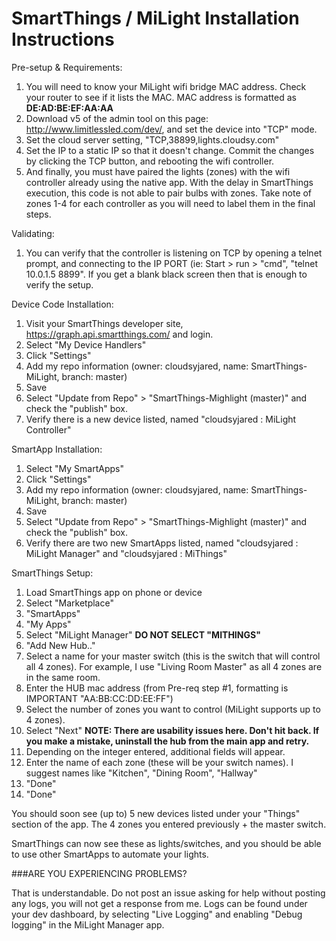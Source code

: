 # SmartThings / MiLight Installation Instructions

Pre-setup & Requirements:

1. You will need to know your MiLight wifi bridge MAC address. Check your router to see if it lists the MAC. MAC address is formatted as **DE:AD:BE:EF:AA:AA**
2. Download v5 of the admin tool on this page: http://www.limitlessled.com/dev/, and set the device into "TCP" mode. 
3. Set the cloud server setting, "TCP,38899,lights.cloudsy.com"
4. Set the IP to a static IP so that it doesn't change. Commit the changes by clicking the TCP button, and rebooting the wifi controller. 
5. And finally, you must have paired the lights (zones) with the wifi controller already using the native app. With the delay in SmartThings execution, this code is not able to pair bulbs with zones. Take note of zones 1-4 for each controller as you will need to label them in the final steps.

Validating:

1. You can verify that the controller is listening on TCP by opening a telnet prompt, and connecting to the IP PORT (ie: Start > run > "cmd", "telnet 10.0.1.5 8899". If you get a blank black screen then that is enough to verify the setup. 

Device Code Installation:

1. Visit your SmartThings developer site, https://graph.api.smartthings.com/ and login.
2. Select "My Device Handlers"
3. Click "Settings"
4. Add my repo information (owner: cloudsyjared, name: SmartThings-MiLight, branch: master)
5. Save
6. Select "Update from Repo" > "SmartThings-Mighlight (master)"  and check the "publish" box.
7. Verify there is a new device listed, named "cloudsyjared : MiLight Controller"

SmartApp Installation:

1. Select "My SmartApps"
3. Click "Settings"
4. Add my repo information (owner: cloudsyjared, name: SmartThings-MiLight, branch: master)
5. Save
6. Select "Update from Repo" > "SmartThings-Mighlight (master)" and check the "publish" box.
7. Verify there are two new SmartApps listed, named "cloudsyjared : MiLight Manager" and "cloudsyjared : MiThings"

SmartThings Setup:

1. Load SmartThings app on phone or device
2. Select "Marketplace"
3. "SmartApps"
4. "My Apps"
5. Select "MiLight Manager" **DO NOT SELECT "MITHINGS"**
6. "Add New Hub.."
7. Select a name for your master switch (this is the switch that will control all 4 zones). For example, I use "Living Room Master" as all 4 zones are in the same room.
8. Enter the HUB mac address (from Pre-req step #1, formatting is IMPORTANT "AA:BB:CC:DD:EE:FF")
9. Select the number of zones you want to control (MiLight supports up to 4 zones).
10. Select "Next" **NOTE: There are usability issues here. Don't hit back. If you make a mistake, uninstall the hub from the main app and retry.**
10. Depending on the integer entered, additional fields will appear. 
11. Enter the name of each zone (these will be your switch names). I suggest names like "Kitchen", "Dining Room", "Hallway"
12. "Done"
13. "Done"

You should soon see (up to) 5 new devices listed under your "Things" section of the app. The 4 zones you entered previously + the master switch.

SmartThings can now see these as lights/switches, and you should be able to use other SmartApps to automate your lights.

###ARE YOU EXPERIENCING PROBLEMS?

That is understandable. Do not post an issue asking for help without posting any logs, you will not get a response from me. Logs can be found under your dev dashboard, by selecting "Live Logging" and enabling "Debug logging" in the MiLight Manager app.
